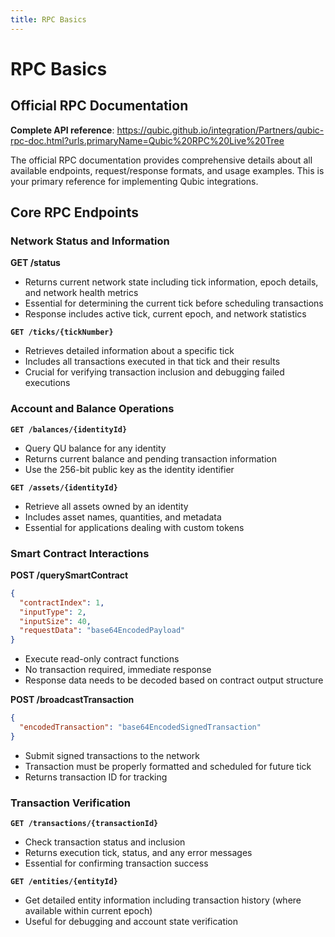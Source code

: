 ```yaml
---
title: RPC Basics
---
```


# RPC Basics

## Official RPC Documentation

**Complete API reference**: https://qubic.github.io/integration/Partners/qubic-rpc-doc.html?urls.primaryName=Qubic%20RPC%20Live%20Tree

The official RPC documentation provides comprehensive details about all available endpoints, request/response formats, and usage examples. This is your primary reference for implementing Qubic integrations.

## Core RPC Endpoints

### Network Status and Information

**GET /status**

- Returns current network state including tick information, epoch details, and network health metrics
- Essential for determining the current tick before scheduling transactions
- Response includes active tick, current epoch, and network statistics

**`GET /ticks/{tickNumber}`**

- Retrieves detailed information about a specific tick
- Includes all transactions executed in that tick and their results
- Crucial for verifying transaction inclusion and debugging failed executions

### Account and Balance Operations

**`GET /balances/{identityId}`**

- Query QU balance for any identity
- Returns current balance and pending transaction information
- Use the 256-bit public key as the identity identifier

**`GET /assets/{identityId}`**

- Retrieve all assets owned by an identity
- Includes asset names, quantities, and metadata
- Essential for applications dealing with custom tokens

### Smart Contract Interactions

**POST /querySmartContract**

```json
{
  "contractIndex": 1,
  "inputType": 2,
  "inputSize": 40,
  "requestData": "base64EncodedPayload"
}
```

- Execute read-only contract functions
- No transaction required, immediate response
- Response data needs to be decoded based on contract output structure

**POST /broadcastTransaction**

```json
{
  "encodedTransaction": "base64EncodedSignedTransaction"
}
```

- Submit signed transactions to the network
- Transaction must be properly formatted and scheduled for future tick
- Returns transaction ID for tracking

### Transaction Verification

**`GET /transactions/{transactionId}`**

- Check transaction status and inclusion
- Returns execution tick, status, and any error messages
- Essential for confirming transaction success

**`GET /entities/{entityId}`**

- Get detailed entity information including transaction history (where available within current epoch)
- Useful for debugging and account state verification
